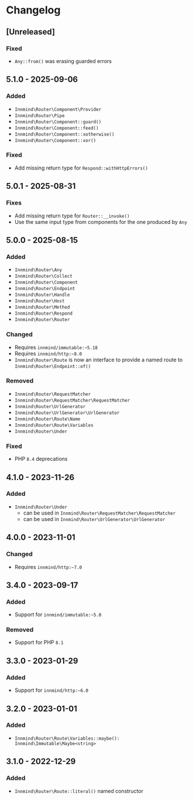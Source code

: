 # Changelog

## [Unreleased]

### Fixed

- `Any::from()` was erasing guarded errors

## 5.1.0 - 2025-09-06

### Added

- `Innmind\Router\Component\Provider`
- `Innmind\Router\Pipe`
- `Innmind\Router\Component::guard()`
- `Innmind\Router\Component::feed()`
- `Innmind\Router\Component::xotherwise()`
- `Innmind\Router\Component::xor()`

### Fixed

- Add missing return type for `Respond::withHttpErrors()`

## 5.0.1 - 2025-08-31

### Fixes

- Add missing return type for `Router::__invoke()`
- Use the same input type from components for the one produced by `Any`

## 5.0.0 - 2025-08-15

### Added

- `Innmind\Router\Any`
- `Innmind\Router\Collect`
- `Innmind\Router\Component`
- `Innmind\Router\Endpoint`
- `Innmind\Router\Handle`
- `Innmind\Router\Host`
- `Innmind\Router\Method`
- `Innmind\Router\Respond`
- `Innmind\Router\Router`

### Changed

- Requires `innmind/immutable:~5.18`
- Requires `innmind/http:~8.0`
- `Innmind\Router\Route` is now an interface to provide a named route to `Innmind\Router\Endpoint::of()`

### Removed

- `Innmind\Router\RequestMatcher`
- `Innmind\Router\RequestMatcher\RequestMatcher`
- `Innmind\Router\UrlGenerator`
- `Innmind\Router\UrlGenerator\UrlGenerator`
- `Innmind\Router\Route\Name`
- `Innmind\Router\Route\Variables`
- `Innmind\Router\Under`

### Fixed

- PHP `8.4` deprecations

## 4.1.0 - 2023-11-26

### Added

- `Innmind\Router\Under`
    - can be used in `Innmind\Router\RequestMatcher\RequestMatcher`
    - can be used in `Innmind\Router\UrlGenerator\UrlGenerator`

## 4.0.0 - 2023-11-01

### Changed

- Requires `innmind/http:~7.0`

## 3.4.0 - 2023-09-17

### Added

- Support for `innmind/immutable:~5.0`

### Removed

- Support for PHP `8.1`

## 3.3.0 - 2023-01-29

### Added

- Support for `innmind/http:~6.0`

## 3.2.0 - 2023-01-01

### Added

- `Innmind\Router\Route\Variables::maybe(): Innmind\Immutable\Maybe<string>`

## 3.1.0 - 2022-12-29

### Added

- `Innmind\Router\Route::literal()` named constructor
